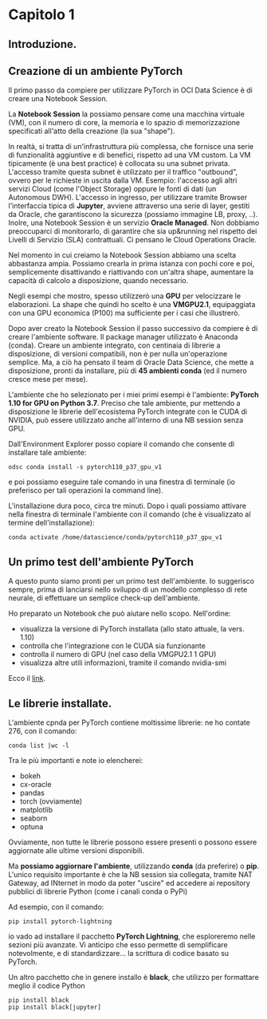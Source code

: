 # Capitolo 1

## Introduzione.

## Creazione di un ambiente PyTorch

Il primo passo da compiere per utilizzare PyTorch in OCI Data Science è di creare una Notebook Session.

La **Notebook Session** la possiamo pensare come una macchina virtuale (VM), con il numero di core, la memoria e 
lo spazio di memorizzazione specificati all'atto della creazione (la sua "shape").

In realtà, si tratta di un'infrastruttura più complessa, che fornisce una serie di funzionalità aggiuntive e di benefici, rispetto ad 
una VM custom.
La VM tipicamente (è una best practice) è collocata su una subnet privata. L'accesso tramite questa subnet è utilizzato per il traffico "outbound", ovvero 
per le richieste in uscita dalla VM. Esempio: l'accesso agli altri servizi Cloud (come l'Object Storage) oppure le fonti di dati (un Autonomous DWH).
L'accesso in ingresso, per utilizzare tramite Browser l'interfaccia tipica di **Jupyter**, avviene attraverso una serie di layer, gestiti da Oracle, che garantiscono la sicurezza (possiamo immagine LB, proxy, ..).
Inolre, una Notebook Session è un servizio **Oracle Managed**. Non dobbiamo preoccuparci di monitorarlo, di garantire che sia up&running nel rispetto dei Livelli di Servizio (SLA) contrattuali. Ci pensano le Cloud Operations Oracle.

Nel momento in cui creiamo la Notebook Session abbiamo una scelta abbastanza ampia. Possiamo crearla in prima istanza con pochi core e poi, semplicemente disattivando e riattivando con un'altra shape, aumentare la capacità di calcolo a disposizione, quando necessario.

Negli esempi che mostro, spesso utilizzerò una **GPU** per velocizzare le elaborazioni. La shape che quindi ho scelto è una **VMGPU2.1**, equipaggiata con una GPU economica (P100) ma sufficiente per i casi che illustrerò.

Dopo aver creato la Notebook Session il passo successivo da compiere è di creare l'ambiente software.
Il package manager utilizzato è Anaconda (conda).
Creare un ambiente integrato, con centinaia di librerie a disposizione, di versioni compatibili, non è per nulla un'operazione semplice.
Ma, a ciò ha pensato il team di Oracle Data Science, che mette a disposizione, pronti da installare, più di **45 ambienti conda** (ed il numero cresce mese per mese).

L'ambiente che ho selezionato per i miei primi esempi è l'ambiente: **PyTorch 1.10 for GPU on Python 3.7**.
Preciso che tale ambiente, pur mettendo a disposizione le librerie dell'ecosistema PyTorch integrate con le CUDA di NVIDIA, può essere utilizzato anche all'interno di una
NB session senza GPU.

Dall'Environment Explorer posso copiare il comando che consente di installare tale ambiente:

```
odsc conda install -s pytorch110_p37_gpu_v1 
```

e poi possiamo eseguire tale comando in una finestra di terminale (io preferisco per tali operazioni la command line).

L'installazione dura poco, circa tre minuti. Dopo i quali possiamo attivare nella finestra di terminale l'ambiente con il comando (che è visualizzato al
termine dell'installazione):

```
conda activate /home/datascience/conda/pytorch110_p37_gpu_v1
```

## Un primo test dell'ambiente PyTorch

A questo punto siamo pronti per un primo test dell'ambiente. Io suggerisco sempre, prima di lanciarsi nello sviluppo di un modello complesso di rete neurale, di effettuare un semplice check-up dell'ambiente.

Ho preparato un Notebook che può aiutare nello scopo. Nell'ordine:
* visualizza la versione di PyTorch installata (allo stato attuale, la vers. 1.10)
* controlla che l'integrazione con le CUDA sia funzionante
* controlla il numero di GPU (nel caso della VMGPU2.1 1 GPU)
* visualizza altre utili informazioni, tramite il comando nvidia-smi

Ecco il [link](./check_pytorch_and_gpu.ipynb).

## Le librerie installate.

L'ambiente cpnda per PyTorch contiene moltissime librerie: ne ho contate 276, con il comando:
```
conda list |wc -l
```
Tra le più importanti e note io elencherei:
* bokeh
* cx-oracle
* pandas
* torch (ovviamente)
* matplotlib
* seaborn
* optuna

Ovviamente, non tutte le librerie possono essere presenti o possono essere aggiornate alle ultime versioni disponibili.

Ma **possiamo aggiornare l'ambiente**, utilizzando **conda** (da preferire) o **pip**.
L'unico requisito importante è che la NB session sia collegata, tramite NAT Gateway, ad INternet in modo da poter "uscire" ed accedere ai repository pubblici di librerie Python (come i canali conda o PyPi)

Ad esempio, con il comando:
```
pip install pytorch-lightning
```
io vado ad installare il pacchetto **PyTorch Lightning**, che esploreremo nelle sezioni più avanzate. Vi anticipo che esso permette di semplificare notevolmente, e di standardizzare… la scrittura di codice basato su PyTorch.

Un altro pacchetto che in genere installo è **black**, che utilizzo per formattare meglio il codice Python
```
pip install black
pip install black[jupyter]
```



